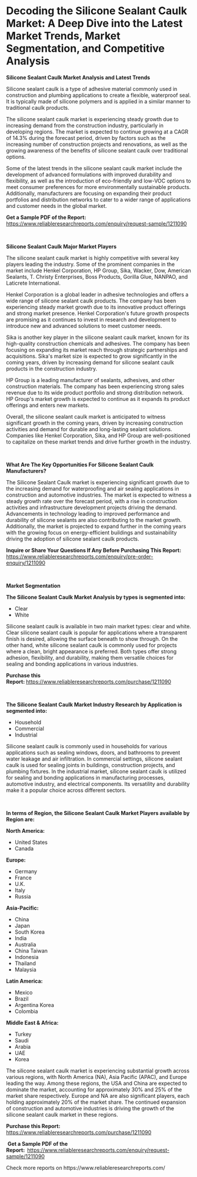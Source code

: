 <p><h1>Decoding the Silicone Sealant Caulk Market: A Deep Dive into the Latest Market Trends, Market Segmentation, and Competitive Analysis</h1></p><p><strong>Silicone Sealant Caulk Market Analysis and Latest Trends</strong></p>
<p><p>Silicone sealant caulk is a type of adhesive material commonly used in construction and plumbing applications to create a flexible, waterproof seal. It is typically made of silicone polymers and is applied in a similar manner to traditional caulk products.</p><p>The silicone sealant caulk market is experiencing steady growth due to increasing demand from the construction industry, particularly in developing regions. The market is expected to continue growing at a CAGR of 14.3% during the forecast period, driven by factors such as the increasing number of construction projects and renovations, as well as the growing awareness of the benefits of silicone sealant caulk over traditional options.</p><p>Some of the latest trends in the silicone sealant caulk market include the development of advanced formulations with improved durability and flexibility, as well as the introduction of eco-friendly and low-VOC options to meet consumer preferences for more environmentally sustainable products. Additionally, manufacturers are focusing on expanding their product portfolios and distribution networks to cater to a wider range of applications and customer needs in the global market.</p></p>
<p><strong>Get a Sample PDF of the Report:&nbsp;</strong> <a href="https://www.reliableresearchreports.com/enquiry/request-sample/1211090">https://www.reliableresearchreports.com/enquiry/request-sample/1211090</a></p>
<p>&nbsp;</p>
<p><strong>Silicone Sealant Caulk Major Market Players</strong></p>
<p><p>The silicone sealant caulk market is highly competitive with several key players leading the industry. Some of the prominent companies in the market include Henkel Corporation, HP Group, Sika, Wacker, Dow, American Sealants, T. Christy Enterprises, Boss Products, Gorilla Glue, NANPAO, and Laticrete International.</p><p>Henkel Corporation is a global leader in adhesive technologies and offers a wide range of silicone sealant caulk products. The company has been experiencing steady market growth due to its innovative product offerings and strong market presence. Henkel Corporation's future growth prospects are promising as it continues to invest in research and development to introduce new and advanced solutions to meet customer needs.</p><p>Sika is another key player in the silicone sealant caulk market, known for its high-quality construction chemicals and adhesives. The company has been focusing on expanding its market reach through strategic partnerships and acquisitions. Sika's market size is expected to grow significantly in the coming years, driven by increasing demand for silicone sealant caulk products in the construction industry.</p><p>HP Group is a leading manufacturer of sealants, adhesives, and other construction materials. The company has been experiencing strong sales revenue due to its wide product portfolio and strong distribution network. HP Group's market growth is expected to continue as it expands its product offerings and enters new markets.</p><p>Overall, the silicone sealant caulk market is anticipated to witness significant growth in the coming years, driven by increasing construction activities and demand for durable and long-lasting sealant solutions. Companies like Henkel Corporation, Sika, and HP Group are well-positioned to capitalize on these market trends and drive further growth in the industry.</p></p>
<p>&nbsp;</p>
<p><strong>What Are The Key Opportunities For Silicone Sealant Caulk Manufacturers?</strong></p>
<p><p>The Silicone Sealant Caulk market is experiencing significant growth due to the increasing demand for waterproofing and air sealing applications in construction and automotive industries. The market is expected to witness a steady growth rate over the forecast period, with a rise in construction activities and infrastructure development projects driving the demand. Advancements in technology leading to improved performance and durability of silicone sealants are also contributing to the market growth. Additionally, the market is projected to expand further in the coming years with the growing focus on energy-efficient buildings and sustainability driving the adoption of silicone sealant caulk products.</p></p>
<p><strong>Inquire or Share Your Questions If Any Before Purchasing This Report:</strong> <a href="https://www.reliableresearchreports.com/enquiry/pre-order-enquiry/1211090">https://www.reliableresearchreports.com/enquiry/pre-order-enquiry/1211090</a></p>
<p>&nbsp;</p>
<p><strong>Market Segmentation</strong></p>
<p><strong>The Silicone Sealant Caulk Market Analysis by types is segmented into:</strong></p>
<p><ul><li>Clear</li><li>White</li></ul></p>
<p><p>Silicone sealant caulk is available in two main market types: clear and white. Clear silicone sealant caulk is popular for applications where a transparent finish is desired, allowing the surface beneath to show through. On the other hand, white silicone sealant caulk is commonly used for projects where a clean, bright appearance is preferred. Both types offer strong adhesion, flexibility, and durability, making them versatile choices for sealing and bonding applications in various industries.</p></p>
<p><strong>Purchase this Report:&nbsp;</strong><a href="https://www.reliableresearchreports.com/purchase/1211090">https://www.reliableresearchreports.com/purchase/1211090</a></p>
<p>&nbsp;</p>
<p><strong>The Silicone Sealant Caulk Market Industry Research by Application is segmented into:</strong></p>
<p><ul><li>Household</li><li>Commercial</li><li>Industrial</li></ul></p>
<p><p>Silicone sealant caulk is commonly used in households for various applications such as sealing windows, doors, and bathrooms to prevent water leakage and air infiltration. In commercial settings, silicone sealant caulk is used for sealing joints in buildings, construction projects, and plumbing fixtures. In the industrial market, silicone sealant caulk is utilized for sealing and bonding applications in manufacturing processes, automotive industry, and electrical components. Its versatility and durability make it a popular choice across different sectors.</p></p>
<p>&nbsp;</p>
<p><strong>In terms of Region, the Silicone Sealant Caulk Market Players available by Region are:</strong></p>
<p>
    <p> <strong> North America: </strong>
        <ul>
            <li>United States</li>
            <li>Canada</li>
        </ul>
        </p> 
    <p> <strong> Europe: </strong>
        <ul>
            <li>Germany</li>
            <li>France</li>
            <li>U.K.</li>
            <li>Italy</li>
            <li>Russia</li>
        </ul>
        </p> 
    <p> <strong> Asia-Pacific: </strong>
        <ul>
            <li>China</li>
            <li>Japan</li>
            <li>South Korea</li>
            <li>India</li>
            <li>Australia</li>
            <li>China Taiwan</li>
            <li>Indonesia</li>
            <li>Thailand</li>
            <li>Malaysia</li>
        </ul>
        </p> 
    <p> <strong> Latin America: </strong>
        <ul>
            <li>Mexico</li>
            <li>Brazil</li>
            <li>Argentina Korea</li>
            <li>Colombia</li>
        </ul>
        </p> 
    <p> <strong> Middle East & Africa: </strong>
        <ul>
            <li>Turkey</li>
            <li>Saudi</li>
            <li>Arabia</li>
            <li>UAE</li>
            <li>Korea</li>
        </ul>
    </p>
    </p>
<p><p>The silicone sealant caulk market is experiencing substantial growth across various regions, with North America (NA), Asia Pacific (APAC), and Europe leading the way. Among these regions, the USA and China are expected to dominate the market, accounting for approximately 30% and 25% of the market share respectively. Europe and NA are also significant players, each holding approximately 20% of the market share. The continued expansion of construction and automotive industries is driving the growth of the silicone sealant caulk market in these regions.</p></p>
<p><strong>Purchase this Report: </strong><a href="https://www.reliableresearchreports.com/purchase/1211090">https://www.reliableresearchreports.com/purchase/1211090</a></p>
<p>&nbsp;<strong>Get a Sample PDF of the Report:&nbsp;&nbsp;</strong><a href="https://www.reliableresearchreports.com/enquiry/request-sample/1211090">https://www.reliableresearchreports.com/enquiry/request-sample/1211090</a></p>
<p><strong></strong></p>
<p>Check more reports on https://www.reliableresearchreports.com/</p>